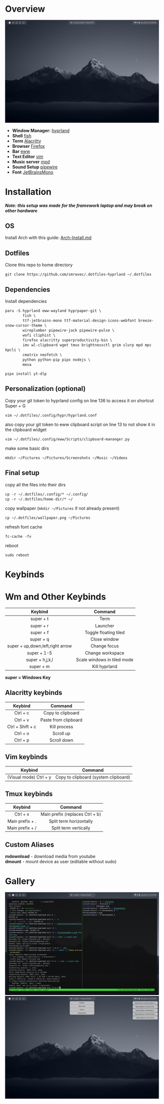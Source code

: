 # Overview
<img src=Preview1.png/>

- **Window Manager:** [hyprland](https://github.com/hyprwm/Hyprland)
- **Shell** [fish](https://github.com/fish-shell/fish-shell)
- **Term** [Alacritty](https://github.com/alacritty/alacritty)
- **Browser** [Firefox](https://www.mozilla.org/en-US/firefox/) 
- **Bar** [eww](https://github.com/elkowar/eww)
- **Text Editor** [vim](https://github.com/vim/vim)
- **Music server** [mpd](https://github.com/MusicPlayerDaemon/MPD)
- **Sound Setup** [pipewire](https://gitlab.freedesktop.org/pipewire/pipewire/)
- **Font** [JetBrainsMono](https://github.com/JetBrains/JetBrainsMono)

# Installation
***Note: this setup was made for the framework laptop and may break on other hardware***
## OS
Install Arch with this guide: <a href=Arch-Install.md>Arch-Install.md<a/>

## Dotfiles
Clone this repo to home directory
```
git clone https://github.com/smravec/.dotfiles-hyprland ~/.dotfiles
```

## Dependencies
Install dependencies
```
paru -S hyprland eww-wayland hyprpaper-git \
        fish \
        ttf-jetbrains-mono ttf-material-design-icons-webfont breeze-snow-cursor-theme \
        wireplumber pipewire-jack pipewire-pulse \
        wofi cliphist \
        firefox alacritty superproductivity-bin \
        imv wl-clipboard wget tmux brightnessctl grim slurp mpd mpc kpcli \
        cmatrix neofetch \
        python python-pip pipx nodejs \
        mesa
```
```
pipx install yt-dlp
```

## Personalization (optional)
Copy your git token to hyprland config on line 136 to access it on shortcut Super + G
```
vim ~/.dotfiles/.config/hypr/hyprland.conf
```
also copy your git token to eww clipboard script on line 13 to not show it in the clipboard widget
```
vim ~/.dotfiles/.config/eww/Scripts/clipboard-mananger.py
```
make some basic dirs
```
mkdir ~/Pictures ~/Pictures/Screenshots ~/Music ~/Videos
```

## Final setup
copy all the files into their dirs
```
cp -r ~/.dotfiles/.config/* ~/.config/
cp -r ~/.dotfiles/home-dir/* ~/
```
copy wallpaper (``mkdir ~/Pictures`` if not already present)
```
cp ~/.dotfiles/wallpaper.png ~/Pictures
```
refresh font cache
```
fc-cache -fv
```
reboot
```
sudo reboot
```
# Keybinds
# Wm and Other Keybinds
|Keybind|Command|
|:-----:|:------:|
| super + t | Term|
|super + r | Launcher|
|super + f | Toggle floating tiled|
|super + q | Close window|
|super + up,down,left,right arrow| Change focus|
|super + 1-5| Change workspace|
|super + h,j,k,l| Scale windows in tiled mode| 
|super + m| Kill hyprland|

****super = Windows Key****
## Alacritty keybinds
|Keybind|Command|
|:-----:|:------:|
|Ctrl + c| Copy to clipboard|
|Ctrl + v | Paste from clipboard|
|Ctrl + Shift + c| Kill process|
|Ctrl + o| Scroll up|
|Ctrl + p| Scroll down|

## Vim keybinds
|Keybind|Command|
|:-----:|:------:|
|(Visual mode) Ctrl + y | Copy to clipboard (system clipboard)|

## Tmux keybinds
|Keybind|Command|
|:-----:|:------:|
|Ctrl + x| Main prefix (replaces Ctrl + b)|
|Main prefix + .| Split term horizontally|
|Main prefix + /| Split term vertically|

## Custom Aliases
**mdownload** - download media from youtube <br/>
**dmount** - mount device as user (editable without sudo) <br/>

# Gallery
<img src=Preview2.png/>
<img src=Preview3.png/>
